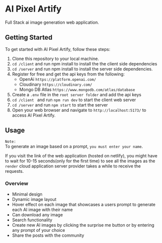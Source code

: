 # AI Pixel Artify

Full Stack ai image generation web application.

## Getting Started

To get started with AI Pixel Artify, follow these steps:

1. Clone this repository to your local machine.
2. `cd /client` and run npm install to install the the client side dependencies
3. `cd /server` and run npm install to install the server side dependencies.
4. Register for free and get the api keys from the following:
   - OpenAi `https://platform.openai.com/`
   - Cloudinary `https://cloudinary.com/`
   - Mongo DB Atlas `https://www.mongodb.com/atlas/database`
5. Create a `.env` file in the `root server folder` and add the api keys
6. `cd /client ` and run `npm run dev` to start the client web server
7. `cd /server` and run `npm start` to start the server
8. Open your web browser and navigate to `http://localhost:5173/` to access AI Pixel Artify.


## Usage

`Note:` </br>
To generate an image based on a prompt, `you must enter your name`. 

If you visit the link of the web application (hosted on netlify), you might have to wait for 10-15 seconds(only for the first time) to see all the images as the `render` cloud application server provider takes a while to receive the requests.

### Overview

- Minimal design
- Dynamic image layout 
- Hover effect on each image that showcases a users prompt to generate each AI image with their name
- Can download any image 
- Search functionality 
- Create new AI images by clicking the surprise me button or by entering any prompt of your choice 
- Share the posts with the community


